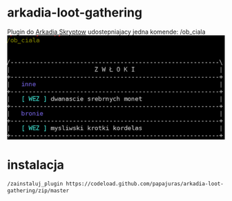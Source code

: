 # arkadia-loot-gathering

Plugin do [Arkadia Skryptow](https://github.com/tjurczyk/arkadia) udostepniajacy jedna komende: /ob_ciala
![img.png](img.png)

# instalacja

```
/zainstaluj_plugin https://codeload.github.com/papajuras/arkadia-loot-gathering/zip/master
```